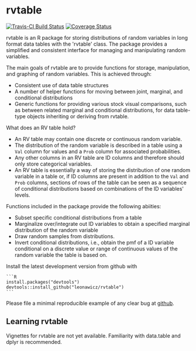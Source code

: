 <!-- README.md is generated from README.Rmd. Please edit that file -->
rvtable
=======

[![Travis-CI Build Status](https://travis-ci.org/leonawicz/rvtable.svg?branch=master)](https://travis-ci.org/leonawicz/rvtable) [![Coverage Status](https://img.shields.io/codecov/c/github/leonawicz/rvtable/master.svg)](https://codecov.io/github/leonawicz/rvtable?branch=master)

rvtable is an R package for storing distributions of random variables in long format data tables with the 'rvtable' class. The package provides a simplified and consistent interface for managing and manipulating random variables.

The main goals of rvtable are to provide functions for storage, manipulation, and graphing of random variables. This is achieved through:

-   Consistent use of data table structures
-   A number of helper functions for moving between joint, marginal, and conditional distributions
-   Generic functions for providing various stock visual comparisons, such as between related marginal and conditional distributions, for data table-type objects inheriting or deriving from rvtable.

What does an RV table hold?

-   An RV table may contain one discrete or continuous random variable.
-   The distribution of the random variable is described in a table using a `Val` column for values and a `Prob` column for associated probabilities.
-   Any other columns in an RV table are ID columns and therefore should only store categorical variables.
-   An RV table is essentially a way of storing the distribution of one random variable in a table or, if ID columns are present in addition to the `Val` and `Prob` columns, sections of rows of the table can be seen as a sequence of conditional distributions based on combinations of the ID variables' levels.

Functions included in the package provide the following abiities:

-   Subset specific conditional distributions from a table
-   Marginalize over/integrate out ID variables to obtain a specified marginal distribution of the random variable
-   Draw random samples from distributions.
-   Invert conditional distributions, i.e., obtain the pmf of a ID variable conditional on a discrete value or range of continuous values of the random variable the table is based on.

Install the latest development version from github with

    ```R
    install.packages("devtools")
    devtools::install_github("leonawicz/rvtable")
    ```

Please file a minimal reproducible example of any clear bug at [github](https://github.com/leonawicz/rvtable/issues).

Learning rvtable
----------------

Vignettes for rvtable are not yet available. Familiarity with data.table and dplyr is recommended.
